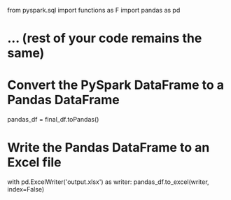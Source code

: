 from pyspark.sql import functions as F
import pandas as pd

# ... (rest of your code remains the same)

# Convert the PySpark DataFrame to a Pandas DataFrame
pandas_df = final_df.toPandas()

# Write the Pandas DataFrame to an Excel file
with pd.ExcelWriter('output.xlsx') as writer:
    pandas_df.to_excel(writer, index=False)

    
